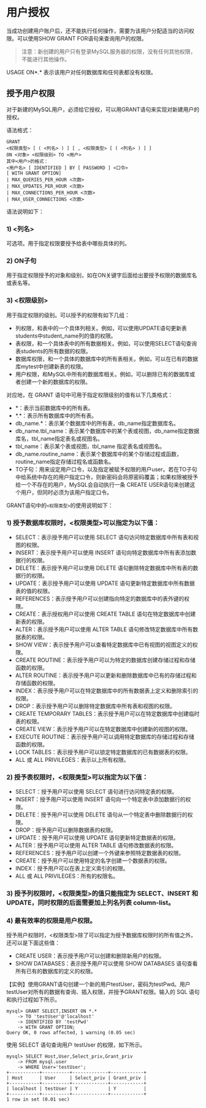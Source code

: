 # 用户授权

当成功创建用户账户后，还不能执行任何操作，需要为该用户分配适当的访问权限。可以使用SHOW GRANT FOR语句来查询用户的权限。

> 注意：新创建的用户只有登录MySQL服务器的权限，没有任何其他权限，不能进行其他操作。

 USAGE ON\*.\* 表示该用户对任何数据库和任何表都没有权限。

##  授予用户权限

 对于新建的MySQL用户，必须给它授权，可以用GRANT语句来实现对新建用户的授权。

 语法格式：

```text
GRANT
<权限类型> [ ( <列名> ) ] [ , <权限类型> [ ( <列名> ) ] ]
ON <对象> <权限级别> TO <用户>
其中<用户>的格式：
<用户名> [ IDENTIFIED ] BY [ PASSWORD ] <口令>
[ WITH GRANT OPTION]
| MAX_QUERIES_PER_HOUR <次数>
| MAX_UPDATES_PER_HOUR <次数>
| MAX_CONNECTIONS_PER_HOUR <次数>
| MAX_USER_CONNECTIONS <次数>
```

 语法说明如下：

###  1\) &lt;列名&gt;

可选项。用于指定权限要授予给表中哪些具体的列。

###  2\) ON子句

用于指定权限授予的对象和级别，如在ON关键字后面给出要授予权限的数据库名或表名等。

###  3\) &lt;权限级别&gt;

用于指定权限的级别。可以授予的权限有如下几组：

* 列权限，和表中的一个具体列相关。例如，可以使用UPDATE语句更新表students中student\_name列的值的权限。
* 表权限，和一个具体表中的所有数据相关。例如，可以使用SELECT语句查询表students的所有数据的权限。
* 数据库权限，和一个具体的数据库中的所有表相关。例如，可以在已有的数据库mytest中创建新表的权限。
* 用户权限，和MySQL中所有的数据库相关。例如，可以删除已有的数据库或者创建一个新的数据库的权限。

 对应地，在 GRANT 语句中可用于指定权限级别的值有以下几类格式：

* \*：表示当前数据库中的所有表。
* \*.\*：表示所有数据库中的所有表。
* db\_name.\*：表示某个数据库中的所有表，db\_name指定数据库名。
* db\_name.tbl\_name：表示某个数据库中的某个表或视图，db\_name指定数据库名，tbl\_name指定表名或视图名。
* tbl\_name：表示某个表或视图，tbl\_name 指定表名或视图名。
* db\_name.routine\_name：表示某个数据库中的某个存储过程或函数，routine\_name指定存储过程名或函数名。
* TO子句：用来设定用户口令，以及指定被赋予权限的用户user。若在TO子句中给系统中存在的用户指定口令，则新密码会将原密码覆盖；如果权限被授予给一个不存在的用户，MySQL会自动执行一条 CREATE USER语句来创建这个用户，但同时必须为该用户指定口令。

GRANT语句中的`<权限类型>`的使用说明如下：

###  1\) 授予数据库权限时，&lt;权限类型&gt;可以指定为以下值：

*  SELECT：表示授予用户可以使用 SELECT 语句访问特定数据库中所有表和视图的权限。
*  INSERT：表示授予用户可以使用 INSERT 语句向特定数据库中所有表添加数据行的权限。
*  DELETE：表示授予用户可以使用 DELETE 语句删除特定数据库中所有表的数据行的权限。
*  UPDATE：表示授予用户可以使用 UPDATE 语句更新特定数据库中所有数据表的值的权限。
*  REFERENCES：表示授予用户可以创建指向特定的数据库中的表外键的权限。
*  CREATE：表示授权用户可以使用 CREATE TABLE 语句在特定数据库中创建新表的权限。
*  ALTER：表示授予用户可以使用 ALTER TABLE 语句修改特定数据库中所有数据表的权限。
*  SHOW VIEW：表示授予用户可以查看特定数据库中已有视图的视图定义的权限。
*  CREATE ROUTINE：表示授予用户可以为特定的数据库创建存储过程和存储函数的权限。
*  ALTER ROUTINE：表示授予用户可以更新和删除数据库中已有的存储过程和存储函数的权限。
*  INDEX：表示授予用户可以在特定数据库中的所有数据表上定义和删除索引的权限。
*  DROP：表示授予用户可以删除特定数据库中所有表和视图的权限。
*  CREATE TEMPORARY TABLES：表示授予用户可以在特定数据库中创建临时表的权限。
*  CREATE VIEW：表示授予用户可以在特定数据库中创建新的视图的权限。
*  EXECUTE ROUTINE：表示授予用户可以调用特定数据库的存储过程和存储函数的权限。
*  LOCK TABLES：表示授予用户可以锁定特定数据库的已有数据表的权限。
*  ALL 或 ALL PRIVILEGES：表示以上所有权限。

###  2\) 授予表权限时，&lt;权限类型&gt;可以指定为以下值：

*  SELECT：授予用户可以使用 SELECT 语句进行访问特定表的权限。
*  INSERT：授予用户可以使用 INSERT 语句向一个特定表中添加数据行的权限。
*  DELETE：授予用户可以使用 DELETE 语句从一个特定表中删除数据行的权限。
*  DROP：授予用户可以删除数据表的权限。
*  UPDATE：授予用户可以使用 UPDATE 语句更新特定数据表的权限。
*  ALTER：授予用户可以使用 ALTER TABLE 语句修改数据表的权限。
*  REFERENCES：授予用户可以创建一个外键来参照特定数据表的权限。
*  CREATE：授予用户可以使用特定的名字创建一个数据表的权限。
*  INDEX：授予用户可以在表上定义索引的权限。
*  ALL 或 ALL PRIVILEGES：所有的权限名。

###  3\) 授予列权限时，&lt;权限类型&gt;的值只能指定为 SELECT、INSERT 和 UPDATE，同时权限的后面需要加上列名列表 column-list。

###  4\) 最有效率的权限是用户权限。

 授予用户权限时，&lt;权限类型&gt;除了可以指定为授予数据库权限时的所有值之外，还可以是下面这些值：

*  CREATE USER：表示授予用户可以创建和删除新用户的权限。
*  SHOW DATABASES：表示授予用户可以使用 SHOW DATABASES 语句查看所有已有的数据库的定义的权限。

 【实例】使用GRANT语句创建一个新的用户testUser，密码为testPwd。用户testUser对所有的数据有查询、插入权限，并授予GRANT权限。输入的 SQL 语句和执行过程如下所示。

```text
mysql> GRANT SELECT,INSERT ON *.*
    -> TO 'testUser'@'localhost'
    -> IDENTIFIED BY 'testPwd'
    -> WITH GRANT OPTION;
Query OK, 0 rows affected, 1 warning (0.05 sec)
```

 使用 SELECT 语句查询用户 testUser 的权限，如下所示。

```text
mysql> SELECT Host,User,Select_priv,Grant_priv
    -> FROM mysql.user
    -> WHERE User='testUser';
+-----------+----------+-------------+------------+
| Host      | User     | Select_priv | Grant_priv |
+-----------+----------+-------------+------------+
| localhost | testUser | Y           | Y          |
+-----------+----------+-------------+------------+
1 row in set (0.01 sec)
```

